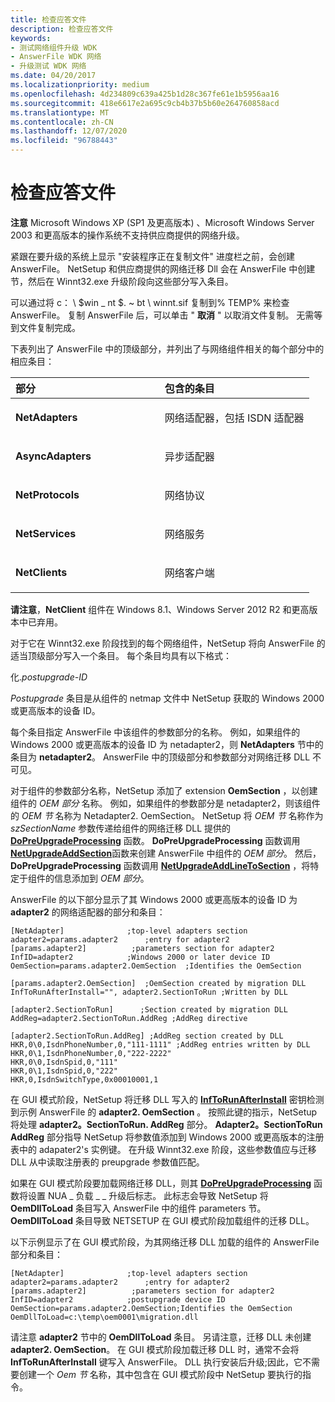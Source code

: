 ```yaml
---
title: 检查应答文件
description: 检查应答文件
keywords:
- 测试网络组件升级 WDK
- AnswerFile WDK 网络
- 升级测试 WDK 网络
ms.date: 04/20/2017
ms.localizationpriority: medium
ms.openlocfilehash: 4d234809c639a425b1d28c367fe61e1b5956aa16
ms.sourcegitcommit: 418e6617e2a695c9cb4b37b5b60e264760858acd
ms.translationtype: MT
ms.contentlocale: zh-CN
ms.lasthandoff: 12/07/2020
ms.locfileid: "96788443"
---
```

# <a name="examining-the-answerfile"></a>检查应答文件





**注意**  Microsoft Windows XP (SP1 及更高版本) 、Microsoft Windows Server 2003 和更高版本的操作系统不支持供应商提供的网络升级。

 

紧跟在要升级的系统上显示 "安装程序正在复制文件" 进度栏之前，会创建 AnswerFile。 NetSetup 和供应商提供的网络迁移 Dll 会在 AnswerFile 中创建节，然后在 Winnt32.exe 升级阶段向这些部分写入条目。

可以通过将 c： \\ $win \_ nt $. ~ bt \\ winnt.sif 复制到% TEMP% 来检查 AnswerFile。 复制 AnswerFile 后，可以单击 " **取消** " 以取消文件复制。 无需等到文件复制完成。

下表列出了 AnswerFile 中的顶级部分，并列出了与网络组件相关的每个部分中的相应条目：

<table>
<colgroup>
<col width="50%" />
<col width="50%" />
</colgroup>
<thead>
<tr class="header">
<th align="left">部分</th>
<th align="left">包含的条目</th>
</tr>
</thead>
<tbody>
<tr class="odd">
<td align="left"><p><strong>NetAdapters</strong></p></td>
<td align="left"><p>网络适配器，包括 ISDN 适配器</p></td>
</tr>
<tr class="even">
<td align="left"><p><strong>AsyncAdapters</strong></p></td>
<td align="left"><p>异步适配器</p></td>
</tr>
<tr class="odd">
<td align="left"><p><strong>NetProtocols</strong></p></td>
<td align="left"><p>网络协议</p></td>
</tr>
<tr class="even">
<td align="left"><p><strong>NetServices</strong></p></td>
<td align="left"><p>网络服务</p></td>
</tr>
<tr class="odd">
<td align="left"><p><strong>NetClients</strong></p></td>
<td align="left"><p>网络客户端</p></td>
</tr>
</tbody>
</table>

 

**请注意**，**NetClient** 组件在 Windows 8.1、Windows Server 2012 R2 和更高版本中已弃用。  

 

对于它在 Winnt32.exe 阶段找到的每个网络组件，NetSetup 将向 AnswerFile 的适当顶级部分写入一个条目。 每个条目均具有以下格式：

化.*postupgrade-ID*

*Postupgrade* 条目是从组件的 netmap 文件中 NetSetup 获取的 Windows 2000 或更高版本的设备 ID。

每个条目指定 AnswerFile 中该组件的参数部分的名称。 例如，如果组件的 Windows 2000 或更高版本的设备 ID 为 netadapter2，则 **NetAdapters** 节中的条目为 **netadapter2**。 AnswerFile 中的顶级部分和参数部分对网络迁移 DLL 不可见。

对于组件的参数部分名称，NetSetup 添加了 extension **OemSection** ，以创建组件的 *OEM 部分* 名称。 例如，如果组件的参数部分是 netadapter2，则该组件的 *OEM 节* 名称为 Netadapter2. OemSection。 NetSetup 将 *OEM 节* 名称作为 *szSectionName* 参数传递给组件的网络迁移 DLL 提供的 [**DoPreUpgradeProcessing**](/previous-versions/windows/hardware/network/ff545634(v=vs.85)) 函数。 **DoPreUpgradeProcessing** 函数调用 [**NetUpgradeAddSection**](/previous-versions/windows/hardware/network/ff559063(v=vs.85))函数来创建 AnswerFile 中组件的 *OEM 部分*。 然后， **DoPreUpgradeProcessing** 函数调用 [**NetUpgradeAddLineToSection**](/previous-versions/windows/hardware/network/ff559059(v=vs.85)) ，将特定于组件的信息添加到 *OEM 部分*。

AnswerFile 的以下部分显示了其 Windows 2000 或更高版本的设备 ID 为 **adapter2** 的网络适配器的部分和条目：

```INF
[NetAdapter]              ;top-level adapters section
adapter2=params.adapter2      ;entry for adapter2
[params.adapter2]          ;parameters section for adapter2
InfID=adapter2            ;Windows 2000 or later device ID
OemSection=params.adapter2.OemSection  ;Identifies the OemSection

[params.adapter2.OemSection]  ;OemSection created by migration DLL
InfToRunAfterInstall="", adapter2.SectionToRun ;Written by DLL

[adapter2.SectionToRun]      ;Section created by migration DLL
AddReg=adapter2.SectionToRun.AddReg ;AddReg directive

[adapter2.SectionToRun.AddReg] ;AddReg section created by DLL
HKR,0\0,IsdnPhoneNumber,0,"111-1111" ;AddReg entries written by DLL
HKR,0\1,IsdnPhoneNumber,0,"222-2222"
HKR,0\0,IsdnSpid,0,"111"
HKR,0\1,IsdnSpid,0,"222"
HKR,0,IsdnSwitchType,0x00010001,1
```

在 GUI 模式阶段，NetSetup 将迁移 DLL 写入的 [**InfToRunAfterInstall**](/previous-versions/windows/hardware/network/ff559059(v=vs.85)) 密钥检测到示例 AnswerFile 的 **adapter2. OemSection** 。 按照此键的指示，NetSetup 将处理 **adapter2。SectionToRun. AddReg** 部分。 **Adapter2。SectionToRun AddReg** 部分指导 NetSetup 将参数值添加到 Windows 2000 或更高版本的注册表中的 adapater2's 实例键。 在升级 Winnt32.exe 阶段，这些参数值应与迁移 DLL 从中读取注册表的 preupgrade 参数值匹配。

如果在 GUI 模式阶段要加载网络迁移 DLL，则其 [**DoPreUpgradeProcessing**](/previous-versions/windows/hardware/network/ff545634(v=vs.85)) 函数将设置 NUA \_ 负载 \_ \_ 升级后标志。 此标志会导致 NetSetup 将 **OemDllToLoad** 条目写入 AnswerFile 中的组件 parameters 节。 **OemDllToLoad** 条目导致 NETSETUP 在 GUI 模式阶段加载组件的迁移 DLL。

以下示例显示了在 GUI 模式阶段，为其网络迁移 DLL 加载的组件的 AnswerFile 部分和条目：

```INF
[NetAdapter]              ;top-level adapters section
adapter2=params.adapter2      ;entry for adapter2
[params.adapter2]          ;parameters section for adapter2
InfID=adapter2            ;postupgrade device ID
OemSection=params.adapter2.OemSection;Identifies the OemSection
OemDllToLoad=c:\temp\oem0001\migration.dll
```

请注意 **adapter2** 节中的 **OemDllToLoad** 条目。 另请注意，迁移 DLL 未创建 **adapter2. OemSection**。 在 GUI 模式阶段加载迁移 DLL 时，通常不会将 **InfToRunAfterInstall** 键写入 AnswerFile。 DLL 执行安装后升级;因此，它不需要创建一个 *Oem 节* 名称，其中包含在 GUI 模式阶段中 NetSetup 要执行的指令。

 

